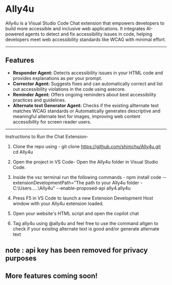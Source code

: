 # **Ally4u**


Ally4u is a Visual Studio Code Chat extension that empowers developers to build more accessible and inclusive web applications. It integrates AI-powered agents to detect and fix accessibility issues in code, helping developers meet web accessibility standards like WCAG with minimal effort. 

---

## Features

- **Responder Agent:** Detects accessibility issues in your HTML code and provides explanations as per your prompt.  
- **Corrector Agent:** Suggests fixes and can automatically correct and list out accessibility violations in the code using axecore.  
- **Reminder Agent:** Offers ongoing reminders about best accessibility practices and guidelines.
- **Alternate text Generator Agent:** Checks if the existing allternate text matches WCAG standards or Automatically generates descriptive and meaningful alternate text for images, improving web content accessibility for screen reader users.
---


Instructions to Run the Chat Extension- 
1) Clone the repo using -
   git clone https://github.com/shimchu/Ally4u.git
   cd Ally4u

2) Open the project in VS Code- Open the Ally4u folder in Visual Studio Code.
3) Inside the vsc terminal run the following commands - 
   npm install
   code --extensionDevelopmentPath="The path to your Ally4u folder - C:\Users.....\Ally4u" --enable-proposed-api ally4.ally4u
   
5) Press F5 in VS Code to launch a new Extension Development Host window with your Ally4u extension loaded.
6) Open your website's HTML script and open the copilot chat
7) Tag ally4u using @ally4u and feel free to use the command altgen to check if your exisitng alternate text is good and/or generate alternate text


note : api key has been removed for privacy purposes
---

## **More features coming soon!**


   
   

